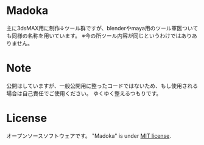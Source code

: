 # Madoka
主に3dsMAX用に制作↓ツール群ですが、blenderやmaya用のツール軍医ついても同様の名称を用いています。
※今の所ツール内容が同じというわけではありありません。

# Note
公開はしていますが、一般公開用に整ったコードではないため、もし使用される場合は自己責任でご使用ください。
ゆくゆく整えるつもりです。

# License
オープンソースソフトウェアです。
"Madoka" is under [MIT license](https://ja.wikipedia.org/wiki/MIT_License).
